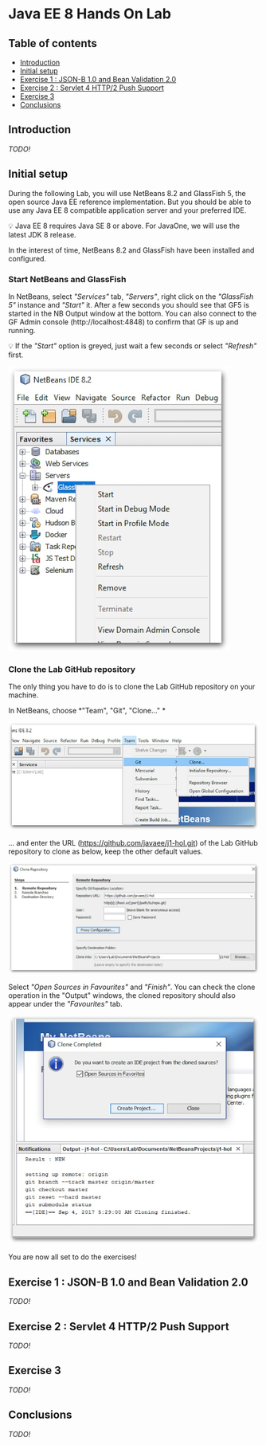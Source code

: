 # Java EE 8 Hands On Lab

## Table of contents

* [Introduction](#introduction)
* [Initial setup](#initial-setup)
* [Exercise 1 : JSON-B 1.0 and Bean Validation 2.0](#exercise-1-:-json-b-1.0-and-bean-validation-2.0)
* [Exercise 2 : Servlet 4 HTTP/2 Push Support](#exercise-2-:-servlet-4-HTTP/2-push-support)
* [Exercise 3](#exercise-3) 
* [Conclusions](#conclusions)

## Introduction

*TODO!* 

## Initial setup

During the following Lab, you will use NetBeans 8.2 and GlassFish 5, the open source Java EE reference implementation. But you should be able to use any Java EE 8 compatible application server and your preferred IDE.

:bulb: Java EE 8 requires Java SE 8 or above. For JavaOne, we will use the latest JDK 8 release.

In the interest of time, NetBeans 8.2 and GlassFish have been installed and configured.


### Start NetBeans and GlassFish

In NetBeans, select *"Services"* tab, *"Servers"*, right click on the *"GlassFish 5"* instance and *"Start"* it. After a few seconds you should see that GF5 is started in the NB Output window at the bottom. You can also connect to the GF Admin console (http://localhost:4848) to confirm that GF is up and running.

:bulb: If the *"Start"* option is greyed, just wait a few seconds or select 
*"Refresh"* first.

!["Team", "Git", "Clone..."](pic/pic0-1.jpg)

### Clone the Lab GitHub repository

The only thing you have to do is to clone the Lab GitHub repository on your machine.

In NetBeans, choose *"Team", "Git", "Clone..." *

!["Team", "Git", "Clone..."](pic/pic0-2.jpg)

... and enter the URL (https://github.com/javaee/j1-hol.git) of the Lab GitHub repository to clone as below, keep the other default values.

!["Team", "Git", "Clone..."](pic/pic0-3.jpg)

Select *"Open Sources in Favourites"* and *"Finish"*. You can check the clone operation in the "Output" windows, the cloned repository should also appear under the *"Favourites"* tab.

!["Open Sources in Favourites"](pic/pic0-4.jpg)

You are now all set to do the exercises!

## Exercise 1 : JSON-B 1.0 and Bean Validation 2.0

*TODO!* 

## Exercise 2 : Servlet 4 HTTP/2 Push Support

*TODO!* 

## Exercise 3

*TODO!* 


## Conclusions

*TODO!* 



